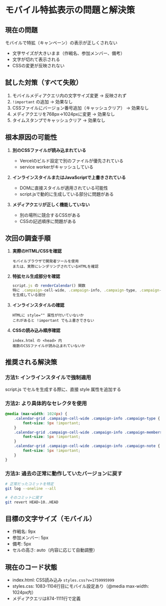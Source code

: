 # モバイル特拡表示の問題と解決策

## 現在の問題
モバイルで特拡（キャンペーン）の表示が正しくされない
- 文字サイズが大きいまま（作戦名、参加メンバー、備考）
- 文字が切れて表示される
- CSSの変更が反映されない

## 試した対策（すべて失敗）
1. モバイルメディアクエリ内の文字サイズ変更 → 反映されず
2. `!important` の追加 → 効果なし
3. CSSファイルにバージョン番号追加（キャッシュクリア） → 効果なし
4. メディアクエリを768px→1024pxに変更 → 効果なし
5. タイムスタンプでキャッシュクリア → 効果なし

## 根本原因の可能性
1. **別のCSSファイルが読み込まれている**
   - Vercelのビルド設定で別のファイルが優先されている
   - service workerがキャッシュしている

2. **インラインスタイルまたはJavaScriptで上書きされている**
   - DOMに直接スタイルが適用されている可能性
   - script.jsで動的に生成している部分に問題がある

3. **メディアクエリが正しく機能していない**
   - 別の場所に競合するCSSがある
   - CSSの記述順序に問題がある

## 次回の調査手順
1. **実際のHTML/CSSを確認**
   ```
   モバイルブラウザで開発者ツールを使用
   または、実際にレンダリングされているHTMLを確認
   ```

2. **特拡セル生成部分を確認**
   ```javascript
   script.js の renderCalendar() 関数
   特に .campaign-cell-wide, .campaign-info, .campaign-type, .campaign-members, .campaign-note
   を生成している部分
   ```

3. **インラインスタイルの確認**
   ```
   HTMLに style="" 属性が付いていないか
   これがあると !important でも上書きできない
   ```

4. **CSSの読み込み順序確認**
   ```
   index.html の <head> 内
   複数のCSSファイルが読み込まれていないか
   ```

## 推奨される解決策
### 方法1: インラインスタイルで強制適用
script.js でセルを生成する際に、直接 style 属性を追加する

### 方法2: より具体的なセレクタを使用
```css
@media (max-width: 1024px) {
    .calendar-grid .campaign-cell-wide .campaign-info .campaign-type {
        font-size: 9px !important;
    }
    .calendar-grid .campaign-cell-wide .campaign-info .campaign-members {
        font-size: 5px !important;
    }
    .calendar-grid .campaign-cell-wide .campaign-info .campaign-note {
        font-size: 5px !important;
    }
}
```

### 方法3: 過去の正常に動作していたバージョンに戻す
```bash
# 正常だったコミットを特定
git log --oneline --all

# そのコミットに戻す
git revert HEAD~10..HEAD
```

## 目標の文字サイズ（モバイル）
- 作戦名: 9px
- 参加メンバー: 5px
- 備考: 5px
- セルの高さ: auto（内容に応じて自動調整）

## 現在のコード状態
- index.html: CSS読み込み `styles.css?v=1759995999`
- styles.css: 1083-1104行目にモバイル設定あり（@media max-width: 1024px内）
- メディアクエリは874-1111行で定義
